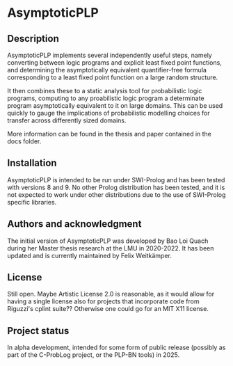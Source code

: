 # AsymptoticPLP




## Description
AsymptoticPLP implements several independently useful steps, namely converting between logic programs and explicit least fixed point functions, and determining the asymptotically equivalent quantifier-free formula corresponding to a least fixed point function on a large random structure. 

It then combines these to a static analysis tool for probabilistic logic programs, computing to any proabilistic logic program a determinate program asymptotically equivalent to it on large domains. This can be used quickly to gauge the implications of probabilistic modelling choices for transfer across differently sized domains. 

More information can be found in the thesis and paper contained in the docs folder.

## Installation
AsymptoticPLP is intended to be run under SWI-Prolog and has been tested with versions 8 and 9. No other Prolog distribution has been tested, and it is not expected to work under other distributions due to the use of SWI-Prolog specific libraries.  

## Authors and acknowledgment
The initial version of AsymptoticPLP was developed by Bao Loi Quach during her Master thesis research at the LMU in 2020-2022. It has been updated and is currently maintained by Felix Weitkämper. 
## License

Still open. Maybe Artistic License 2.0 is reasonable, as it would allow for having a single license also for projects that incorporate code from Riguzzi's cplint suite?? Otherwise one could go for an MIT X11 license. 

## Project status
In alpha development, intended for some form of public release (possibly as part of the C-ProbLog project, or the PLP-BN tools) in 2025.

